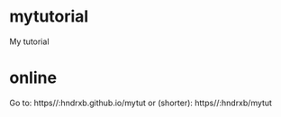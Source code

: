 # mytutorial
My tutorial

# online
Go to: https//:hndrxb.github.io/mytut or (shorter): https//:hndrxb/mytut
